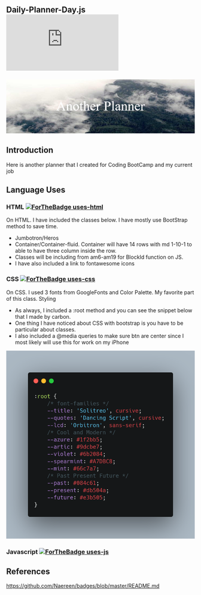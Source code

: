 ## Daily-Planner-Day.js  ![banner](https://img.shields.io/github/languages/code-size/TimothyLai1121/Daily-Planner-Day.js)

![banner](./assets/imgs/Another_Planner.png)

## Introduction 
Here is another planner that I created for Coding BootCamp and my current job

## Language Uses

### HTML [![ForTheBadge uses-html](http://ForTheBadge.com/images/badges/uses-html.svg)](http://ForTheBadge.com)
On HTML. I have included the classes below. I have mostly use BootStrap method to save time.
* Jumbotron/Heros
* Container/Container-fluid. Container will have 14 rows with md 1-10-1 to able to have three column inside the row.
* Classes will be including from am6-am19 for BlockId function on JS.
* I have also included a link to fontawesome icons

### CSS [![ForTheBadge uses-css](http://ForTheBadge.com/images/badges/uses-css.svg)](http://ForTheBadge.com)
On CSS. I used 3 fonts from GoogleFonts and Color Palette. My favorite part of this class. Styling
* As always, I included a :root method and you can see the snippet below that I made by carbon.
* One thing I have noticed about CSS with bootstrap is you have to be particular about classes.
* I also included a @media queries to make sure btn are center since I most likely will use this for work on my iPhone

![carbon-css](./assets/imgs/carbon.png)

### Javascript [![ForTheBadge uses-js](http://ForTheBadge.com/images/badges/uses-js.svg)](http://ForTheBadge.com)

## References
https://github.com/Naereen/badges/blob/master/README.md
